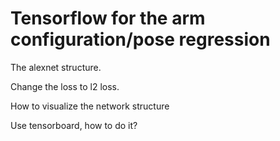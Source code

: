# Tensorflow for the arm configuration/pose regression

The alexnet structure. 

Change the loss to l2 loss.

How to visualize the network structure

Use tensorboard, how to do it?